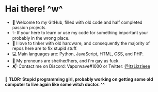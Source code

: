 #    Hai there! ^w^

* 👋 Welcome to my GitHub, filled with old code and half completed passion projects. 
* ✨ If your here to learn or use my code for something important your probably in the wrong place.
* 🔧 I love to tinker with old hardware, and consequently the majority of repos here are to fix stupid stuff. 
* 💻 Main languages are: Python, JavaScript, HTML, CSS, and PHP.
* 🌈 My pronouns are she/her/hers, and i'm gay as fuck.
* 📬 Contact me on Discord: Vaporwave#1000 or Twitter: [@ItzLizzieee](https://twitter.com/ItzLizzieee)

#### 💬 TLDR: Stupid programming girl, probably working on getting some old computer to live again like some witch doctor. ^^


